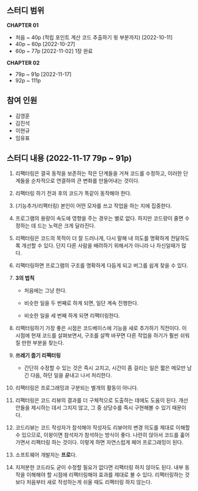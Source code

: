 ## 스터디 범위

**CHAPTER 01**

- 처음 ~ 40p (적립 포인트 계산 코드 추출하기 윗 부분까지) [2022-10-11]
- 40p ~ 60p [2022-10-27]
- 60p ~ 77p [2022-11-02] 1장 완료

**CHAPTER 02**

- 79p ~ 91p [2022-11-17]
- 92p ~ 111p

## 참여 인원

- 김영훈
- 김진석
- 이현규
- 임유표

## 스터디 내용 (**2022-11-17** 79p ~ 91p)

1. 리팩터링은 결국 동작을 보존하는 작은 단계들을 거쳐 코드를 수정하고, 이러한 단계들을 순차적으로 연결하여 큰 변화를 만들어내는 것이다.
2. 리팩터링 하기 전과 후의 코드가 똑같이 동작해야 한다.
3. (기능추가/리팩터링) 본인이 어떤 모자를 쓰고 작업을 하는 지에 집중한다.
4. 프로그램의 용량이 속도에 영향을 주는 경우는 별로 없다. 하지만 코드량이 줄면 수정하는 데 드는 노력은 크게 달라진다.
5. 리팩터링은 코드의 목적이 더 잘 드러나게, 다시 말해 내 의도를 명확하게 전달하도록 개선할 수 있다. 단지 다른 사람을 배려하기 위해서가 아니라 나 자신일때가 많다.
6. 리팩터링하면 프로그램의 구조를 명확하게 다듬게 되고 버그를 쉽게 찾을 수 있다.
7. **3의 법칙**

   - 처음에는 그냥 한다.

   - 비슷한 일을 두 번째로 하게 되면, 일단 계속 진행한다.

   - 비슷한 일을 세 번째 하게 되면 리팩터링한다.

8. 리팩터링하기 가장 좋은 시점은 코드베이스에 기능을 새로 추가하기 직전이다. 이 시점에 현재 코드를 살펴보면서, 구조를 살짝 바꾸면 다른 작업을 하기가 훨씬 쉬워질 만한 부분을 찾는다.
9. **쓰레기 줍기 리팩터링**
   - 간단히 수정할 수 있는 것은 즉시 고치고, 시간이 좀 걸리는 일은 짧은 메모만 남긴 다음, 하던 일을 끝내고 나서 처리한다.
10. 리팩터링은 프로그래밍과 구분되는 별개의 활동이 아니다.
11. 리팩터링은 코드 리뷰의 결과를 더 구체적으로 도출하는 데에도 도움이 된다. 개선안들을 제시하는 데서 그치지 않고, 그 중 상당수를 즉시 구현해볼 수 있기 때문이다.
12. 코드리뷰는 코드 작성자가 참석해야 작성자도 리뷰어의 변경 의도를 제대로 이해할 수 있으므로, 이왕이면 참석자가 참석하는 방식이 좋다. 나란히 앉아서 코드를 훑어가면서 리팩터링 하는 것이다. 이렇게 하면 자연스럽게 페어 프로그래밍이 된다.
13. 소프트웨어 개발자는 **프로**다.
14. 지저분한 코드라도 굳이 수정할 필요가 없다면 리팩터링 하지 않아도 된다. 내부 동작을 이해해야 할 시점에 리팩터링해야 효과를 제대로 볼 수 있다. 리팩터링하는 것보다 처음부터 새로 작성하는게 쉬울 때도 리팩터링 하지 않는다.

